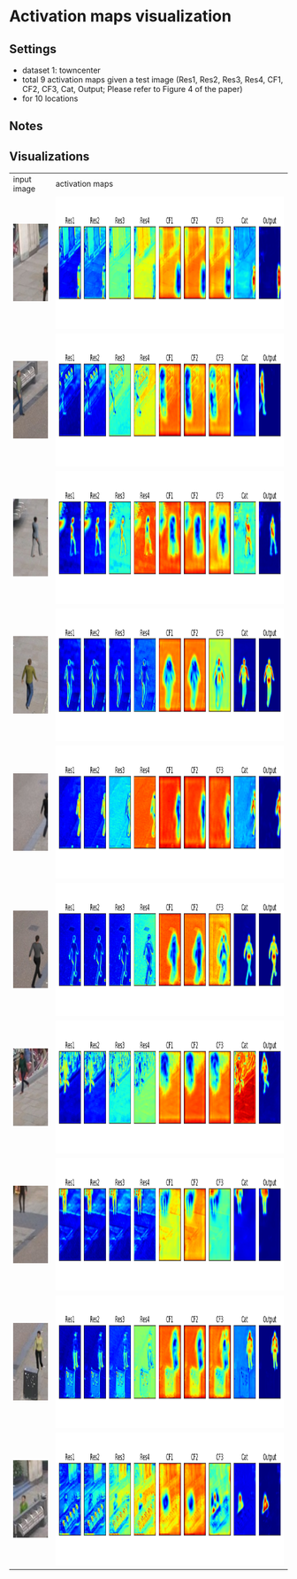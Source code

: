 # Activation maps visualization 

## Settings
- dataset 1: towncenter
- total 9 activation maps given a test image (Res1, Res2, Res3, Res4, CF1, CF2, CF3, Cat, Output; Please refer to Figure 4 of the paper)
- for 10 locations 

## Notes



## Visualizations
<table>
    <tr>
        <td> input image </td>
        <td> activation maps </td>
    </tr>
    <tr>
        <td> <img src="src/testscripts/testset1/1.jpg" height="140"> </td>
        <td> <img src="visualize_filters/activationmaps_results/loc1.png" height="240"> </td>
    </tr>
    <tr>
        <td> <img src="src/testscripts/testset1/2.jpg" height="140"> </td>
        <td> <img src="visualize_filters/activationmaps_results/loc2.png" height="240"> </td>
    </tr>
    <tr>
        <td> <img src="src/testscripts/testset1/3.jpg" height="140"> </td>
        <td> <img src="visualize_filters/activationmaps_results/loc3.png" height="240"> </td>
    </tr>
    <tr>
        <td> <img src="src/testscripts/testset1/4.jpg" height="140"> </td>
        <td> <img src="visualize_filters/activationmaps_results/loc4.png" height="240"> </td>
    </tr>
    <tr>
        <td> <img src="src/testscripts/testset1/5.jpg" height="140"> </td>
        <td> <img src="visualize_filters/activationmaps_results/loc5.png" height="240"> </td>
    </tr>
    <tr>
        <td> <img src="src/testscripts/testset1/6.jpg" height="140"> </td>
        <td> <img src="visualize_filters/activationmaps_results/loc6.png" height="240"> </td>
    </tr>
    <tr>
        <td> <img src="src/testscripts/testset1/7.jpg" height="140"> </td>
        <td> <img src="visualize_filters/activationmaps_results/loc7.png" height="240"> </td>
    </tr>
    <tr>
        <td> <img src="src/testscripts/testset1/8.jpg" height="140"> </td>
        <td> <img src="visualize_filters/activationmaps_results/loc8.png" height="240"> </td>
    </tr>
    <tr>
        <td> <img src="src/testscripts/testset1/9.jpg" height="140"> </td>
        <td> <img src="visualize_filters/activationmaps_results/loc9.png" height="240"> </td>
    </tr>
    <tr>
        <td> <img src="src/testscripts/testset1/10.jpg" height="140"> </td>
        <td> <img src="visualize_filters/activationmaps_results/loc10.png" height="240"> </td>
    </tr>
    
</table>


